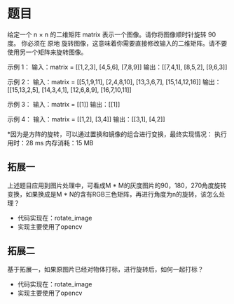 # 题目
给定一个 n × n 的二维矩阵 matrix 表示一个图像。请你将图像顺时针旋转 90 度。
你必须在 原地 旋转图像，这意味着你需要直接修改输入的二维矩阵。请不要 使用另一个矩阵来旋转图像。

示例 1：
输入：matrix = [[1,2,3],
                [4,5,6],
                [7,8,9]]
输出：[[7,4,1],
      [8,5,2],
      [9,6,3]]

示例 2：
输入：matrix = [[5,1,9,11],
               [2,4,8,10],
               [13,3,6,7],
               [15,14,12,16]]
输出：[[15,13,2,5],
      [14,3,4,1],
      [12,6,8,9],
      [16,7,10,11]]
      
示例 3：
输入：matrix = [[1]]
输出：[[1]]

示例 4：
输入：matrix = [[1,2],
                [3,4]]
输出：[[3,1],
      [4,2]]

*因为是方阵的旋转，可以通过置换和镜像的组合进行变换，最终实现情况：
执行用时：28 ms
内存消耗：15 MB

## 拓展一
上述题目应用到图片处理中，可看成M * M的灰度图片的90，180，270角度旋转变换，如果换成是M * N的含有RGB三色矩阵，再进行角度为n的旋转，该怎么处理？
* 代码实现在：rotate_image
* 实现主要使用了opencv

## 拓展二
基于拓展一，如果原图片已经对物体打标，进行旋转后，如何一起打标？
* 代码实现在：rotate_image
* 实现主要使用了opencv
